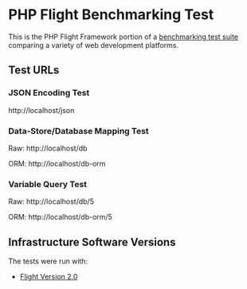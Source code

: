 # PHP Flight Benchmarking Test

This is the PHP Flight Framework portion of a [benchmarking test suite](../) comparing a variety of web development platforms.

## Test URLs
### JSON Encoding Test

http://localhost/json


### Data-Store/Database Mapping Test

Raw:
http://localhost/db

ORM:
http://localhost/db-orm

### Variable Query Test

Raw:
http://localhost/db/5

ORM:
http://localhost/db-orm/5

## Infrastructure Software Versions
The tests were run with:

* [Flight Version 2.0](https://github.com/mikecao/flight)